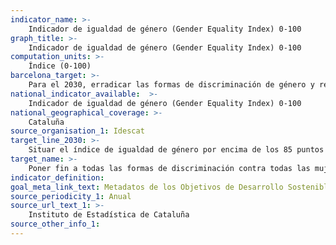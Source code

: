 ```yaml
---
indicator_name: >-
    Indicador de igualdad de género (Gender Equality Index) 0-100
graph_title: >-
    Indicador de igualdad de género (Gender Equality Index) 0-100
computation_units: >-
    Índice (0-100)
barcelona_target: >-
    Para el 2030, erradicar las formas de discriminación de género y reducir el impacto de estas formas de discriminación sobre la igualdad
national_indicator_available:  >-
    Indicador de igualdad de género (Gender Equality Index) 0-100
national_geographical_coverage: >-
    Cataluña
source_organisation_1: Idescat
target_line_2030: >-
    Situar el índice de igualdad de género por encima de los 85 puntos
target_name: >-
    Poner fin a todas las formas de discriminación contra todas las mujeres y niñas en todo el mundo
indicator_definition:
goal_meta_link_text: Metadatos de los Objetivos de Desarrollo Sostenible de las Naciones Unidas (pdf 894kB)
source_periodicity_1: Anual
source_url_text_1: >-
    Instituto de Estadística de Cataluña
source_other_info_1:
---
```

